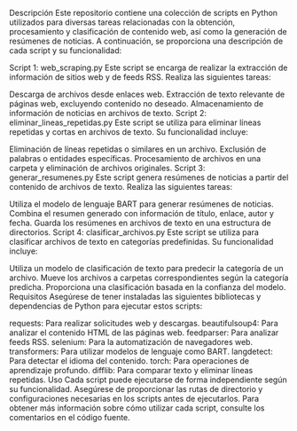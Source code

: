 Descripción
Este repositorio contiene una colección de scripts en Python utilizados para diversas tareas relacionadas con la obtención, procesamiento y clasificación de contenido web, así como la generación de resúmenes de noticias. A continuación, se proporciona una descripción de cada script y su funcionalidad:

Script 1: web_scraping.py
Este script se encarga de realizar la extracción de información de sitios web y de feeds RSS. Realiza las siguientes tareas:

Descarga de archivos desde enlaces web.
Extracción de texto relevante de páginas web, excluyendo contenido no deseado.
Almacenamiento de información de noticias en archivos de texto.
Script 2: eliminar_lineas_repetidas.py
Este script se utiliza para eliminar líneas repetidas y cortas en archivos de texto. Su funcionalidad incluye:

Eliminación de líneas repetidas o similares en un archivo.
Exclusión de palabras o entidades específicas.
Procesamiento de archivos en una carpeta y eliminación de archivos originales.
Script 3: generar_resumenes.py
Este script genera resúmenes de noticias a partir del contenido de archivos de texto. Realiza las siguientes tareas:

Utiliza el modelo de lenguaje BART para generar resúmenes de noticias.
Combina el resumen generado con información de título, enlace, autor y fecha.
Guarda los resúmenes en archivos de texto en una estructura de directorios.
Script 4: clasificar_archivos.py
Este script se utiliza para clasificar archivos de texto en categorías predefinidas. Su funcionalidad incluye:

Utiliza un modelo de clasificación de texto para predecir la categoría de un archivo.
Mueve los archivos a carpetas correspondientes según la categoría predicha.
Proporciona una clasificación basada en la confianza del modelo.
Requisitos
Asegúrese de tener instaladas las siguientes bibliotecas y dependencias de Python para ejecutar estos scripts:

requests: Para realizar solicitudes web y descargas.
beautifulsoup4: Para analizar el contenido HTML de las páginas web.
feedparser: Para analizar feeds RSS.
selenium: Para la automatización de navegadores web.
transformers: Para utilizar modelos de lenguaje como BART.
langdetect: Para detectar el idioma del contenido.
torch: Para operaciones de aprendizaje profundo.
difflib: Para comparar texto y eliminar líneas repetidas.
Uso
Cada script puede ejecutarse de forma independiente según su funcionalidad. Asegúrese de proporcionar las rutas de directorio y configuraciones necesarias en los scripts antes de ejecutarlos. Para obtener más información sobre cómo utilizar cada script, consulte los comentarios en el código fuente.
